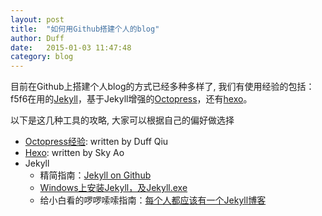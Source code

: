```yaml
---
layout: post
title:  "如何用Github搭建个人的blog"
author: Duff
date:   2015-01-03 11:47:48
category: blog
---
```



目前在Github上搭建个人blog的方式已经多种多样了, 我们有使用经验的包括：f5f6在用的[Jekyll](http://jekyllrb.com/)，基于Jekyll增强的[Octopress](http://octopress.org/)，还有[hexo](http://hexo.io/)。

以下是这几种工具的攻略, 大家可以根据自己的偏好做选择

- [Octopress经验](http://duffqiu.github.io/blog/categories/octopress/): written by Duff Qiu
- [Hexo](http://skyao.github.io/2014/11/24/hexo-upgrade/): written by Sky Ao
- Jekyll
  - 精简指南：[Jekyll on Github](https://cutemic.github.io/2015/01/27/blogging-with-jekyll-on-github/)
  - [Windows上安装Jekyll，及Jekyll.exe](http://aleung.github.io/blog/2015/01/26/jekyll/)
  - 给小白看的啰啰嗦嗦指南：[每个人都应该有一个Jekyll博客](http://www.cellier.me/2015/01/04/jekyll%E6%90%AD%E5%BB%BA%E5%8D%9A%E5%AE%A2%E6%95%99%E7%A8%8B/)
